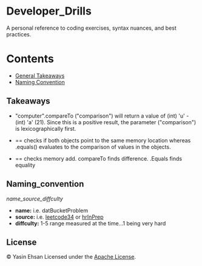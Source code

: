 # Developer_Drills
A personal reference to coding exercises, syntax nuances, and best practices.

# Contents
  - [General Takeaways](Takeaways)
  - [Naming Convention](Naming_convention)



## Takeaways
- "computer".compareTo ("comparison") will return a value of (int) 'u' - (int) 'a' (21). Since this is a positive result, the parameter ("comparison") is lexicographically first.

- == checks if both objects point to the same memory location whereas .equals() evaluates to the comparison of values in the objects.

- == checks memory add. compareTo finds difference. .Equals finds equality

## Naming_convention
*name_source_diffculty*
  - **name:** i.e. datBucketProblem
  - **source:** i.e. [leetcode34](https://leetcode.com/problems/find-first-and-last-position-of-element-in-sorted-array/) or [hrInPrep](https://www.hackerrank.com/interview/interview-preparation-kit?h_l=domains&h_r=hrw&utm_source=hrwCandidateFeedback)
  - **diffculty:** 1-5 range measured at the time...1 being very hard











## License
© Yasin Ehsan
Licensed under the [Apache License](LICENSE).
